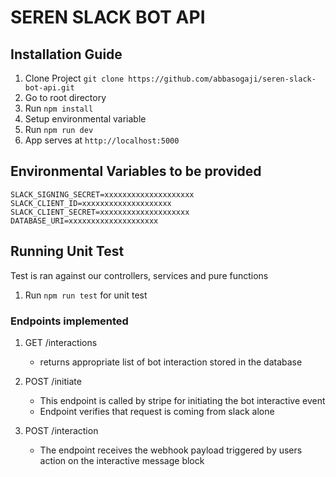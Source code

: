 # SEREN SLACK BOT API

## Installation Guide

1. Clone Project `git clone https://github.com/abbasogaji/seren-slack-bot-api.git`
2. Go to root directory
3. Run `npm install`
4. Setup environmental variable
5. Run `npm run dev`
6. App serves at `http://localhost:5000`

## Environmental Variables to be provided

```
SLACK_SIGNING_SECRET=xxxxxxxxxxxxxxxxxxxx
SLACK_CLIENT_ID=xxxxxxxxxxxxxxxxxxxx
SLACK_CLIENT_SECRET=xxxxxxxxxxxxxxxxxxxx
DATABASE_URI=xxxxxxxxxxxxxxxxxxxx

```

## Running Unit Test
Test is ran against our controllers, services and pure functions
1. Run `npm run test` for unit test
   
### Endpoints implemented

1. GET /interactions
    * returns appropriate list of bot interaction stored in the database

2. POST /initiate
    * This endpoint is called by stripe for initiating the bot interactive event
    * Endpoint verifies that request is coming from slack alone

3. POST /interaction
    * The endpoint receives the webhook payload triggered by users action on the interactive message block

```
